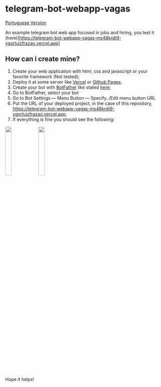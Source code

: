 # telegram-bot-webapp-vagas

[Portuguese Version](https://github.com/ygorluizfrazao/telegram-bot-webapp-vagas/blob/master/README_pt_BR)

An example telegram bot web app focused in jobs and hiring, you test it (here)[https://telegram-bot-webapp-vagas-ms48krdt9-ygorluizfrazao.vercel.app]

## How can i create mine?

1. Create your web application with html, css and javascript or your favorite framework (Not tested);
2. Deploy it at some server like [Vercel](https://vercel.com/) or [Github Pages](https://pages.github.com);
3. Create your bot with [BotFather](https://t.me/botfather) like stated [here](https://core.telegram.org/bots/tutorial);
4. Go to BotFather, select your bot
5. Go to Bot Settings — Menu Button — Specify../Edit menu button URL
6. Put the URL of your deployed project, in the case of this repository, https://telegram-bot-webapp-vagas-ms48krdt9-ygorluizfrazao.vercel.app.
7. If everything is fine you should see the following:

<img src="https://github.com/ygorluizfrazao/telegram-bot-webapp-vagas/assets/17025709/28aac44f-5270-4f6e-94ad-9d7366348420" style="width:20%;"/>
<img src="https://github.com/ygorluizfrazao/telegram-bot-webapp-vagas/assets/17025709/7dbd36e4-877f-4f0d-9d77-19b0a3b1dec2" style="width:20%;"/>

Hope it helps!
